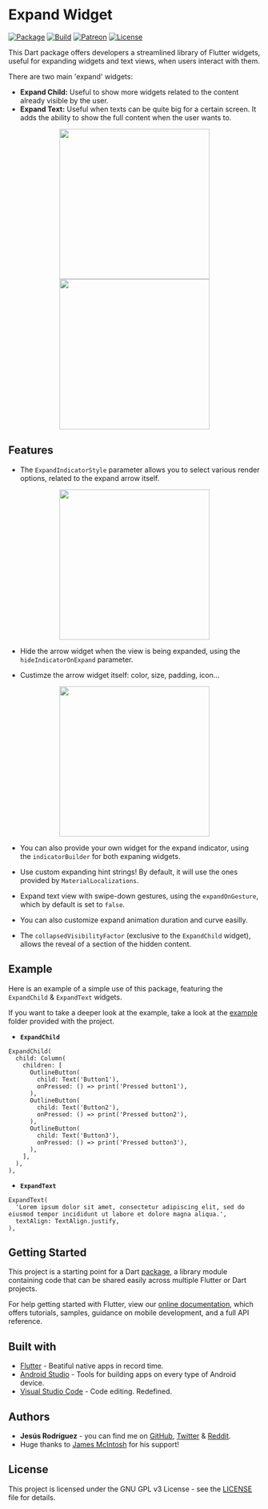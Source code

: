 # Expand Widget

[![Package](https://img.shields.io/pub/v/expand_widget.svg?style=for-the-badge)](https://pub.dartlang.org/packages/expand_widget)
[![Build](https://img.shields.io/github/workflow/status/jesusrp98/expand_widget/Flutter%20Package%20CI?style=for-the-badge)](https://github.com/jesusrp98/expand_widget/actions)
[![Patreon](https://img.shields.io/badge/Support-Patreon-orange.svg?style=for-the-badge)](https://www.patreon.com/jesusrp98)
[![License](https://img.shields.io/github/license/jesusrp98/expand_widget.svg?style=for-the-badge)](https://www.gnu.org/licenses/gpl-3.0.en.html)

This Dart package offers developers a streamlined library of Flutter widgets, useful for expanding widgets and text views, when users interact with them.

There are two main 'expand' widgets:

- **Expand Child:** Useful to show more widgets related to the content already visible by the user.
- **Expand Text:** Useful when texts can be quite big for a certain screen. It adds the ability to show the full content when the user wants to.

<p align="center">
  <img src="https://raw.githubusercontent.com/jesusrp98/expand_widget/master/screenshots/0.png" width="300" hspace="4">
  <img src="https://raw.githubusercontent.com/jesusrp98/expand_widget/master/screenshots/1.png" width="300" hspace="4">
</p>

## Features

- The `ExpandIndicatorStyle` parameter allows you to select various render options, related to the expand arrow itself.
<p align="center">
  <img src="https://raw.githubusercontent.com/jesusrp98/expand_widget/master/screenshots/2.png" width="300" hspace="4">
</p>

- Hide the arrow widget when the view is being expanded, using the `hideIndicatorOnExpand` parameter.

- Custimze the arrow widget itself: color, size, padding, icon...
<p align="center">
  <img src="https://raw.githubusercontent.com/jesusrp98/expand_widget/master/screenshots/3.png" width="300" hspace="4">
</p>

- You can also provide your own widget for the expand indicator, using the `indicatorBuilder` for both expaning widgets.

- Use custom expanding hint strings! By default, it will use the ones provided by `MaterialLocalizations`.

- Expand text view with swipe-down gestures, using the `expandOnGesture`, which by default is set to `false`.

- You can also customize expand animation duration and curve easilly.

- The `collapsedVisibilityFactor` (exclusive to the `ExpandChild` widget), allows the reveal of a section of the hidden content.

## Example

Here is an example of a simple use of this package, featuring the `ExpandChild` & `ExpandText` widgets.

If you want to take a deeper look at the example, take a look at the [example](https://github.com/jesusrp98/expand_widget/tree/master/example) folder provided with the project.

- **`ExpandChild`**

```
ExpandChild(
  child: Column(
    children: [
      OutlineButton(
        child: Text('Button1'),
        onPressed: () => print('Pressed button1'),
      ),
      OutlineButton(
        child: Text('Button2'),
        onPressed: () => print('Pressed button2'),
      ),
      OutlineButton(
        child: Text('Button3'),
        onPressed: () => print('Pressed button3'),
      ),
    ],
  ),
),
```

- **`ExpandText`**

```
ExpandText(
  'Lorem ipsum dolor sit amet, consectetur adipiscing elit, sed do eiusmod tempor incididunt ut labore et dolore magna aliqua.',
  textAlign: TextAlign.justify,
),
```

## Getting Started

This project is a starting point for a Dart [package](https://flutter.io/developing-packages/), a library module containing code that can be shared easily across multiple Flutter or Dart projects.

For help getting started with Flutter, view our [online documentation](https://flutter.io/docs), which offers tutorials, samples, guidance on mobile development, and a full API reference.

## Built with

- [Flutter](https://flutter.dev/) - Beatiful native apps in record time.
- [Android Studio](https://developer.android.com/studio/index.html/) - Tools for building apps on every type of Android device.
- [Visual Studio Code](https://code.visualstudio.com/) - Code editing. Redefined.

## Authors

- **Jesús Rodríguez** - you can find me on [GitHub](https://github.com/jesusrp98), [Twitter](https://twitter.com/jesusrp98) & [Reddit](https://www.reddit.com/user/jesusrp98).
- Huge thanks to [James McIntosh](https://github.com/JamesMcIntosh) for his support!

## License

This project is licensed under the GNU GPL v3 License - see the [LICENSE](LICENSE) file for details.
